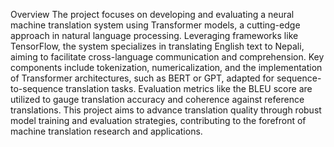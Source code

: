 Overview
The project focuses on developing and evaluating a neural machine translation system using Transformer models, a cutting-edge approach in natural language processing. Leveraging frameworks like TensorFlow, the system specializes in translating English text to Nepali, aiming to facilitate cross-language communication and comprehension. Key components include tokenization, numericalization, and the implementation of Transformer architectures, such as BERT or GPT, adapted for sequence-to-sequence translation tasks. Evaluation metrics like the BLEU score are utilized to gauge translation accuracy and coherence against reference translations. This project aims to advance translation quality through robust model training and evaluation strategies, contributing to the forefront of machine translation research and applications.
